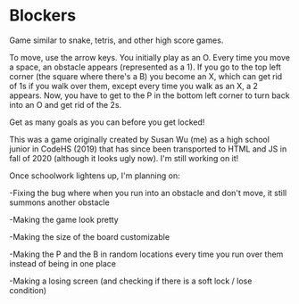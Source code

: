 # Blockers
Game similar to snake, tetris, and other high score games.

To move, use the arrow keys. You initially play as an O. Every time you move a space, an obstacle appears (represented as a 1). If you go to the top left corner (the square where there's a B) you become an X, which can get rid of 1s if you walk over them, except every time you walk as an X, a 2 appears. Now, you have to get to the P in the bottom left corner to turn back into an O and get rid of the 2s.

Get as many goals as you can before you get locked!

This was a game originally created by Susan Wu (me) as a high school junior in CodeHS (2019) that has since been transported to HTML and JS in fall of 2020 (although it looks ugly now). I'm still working on it!

Once schoolwork lightens up, I'm planning on:

-Fixing the bug where when you run into an obstacle and don't move, it still summons another obstacle

-Making the game look pretty

-Making the size of the board customizable

-Making the P and the B in random locations every time you run over them instead of being in one place

-Making a losing screen (and checking if there is a soft lock / lose condition)
